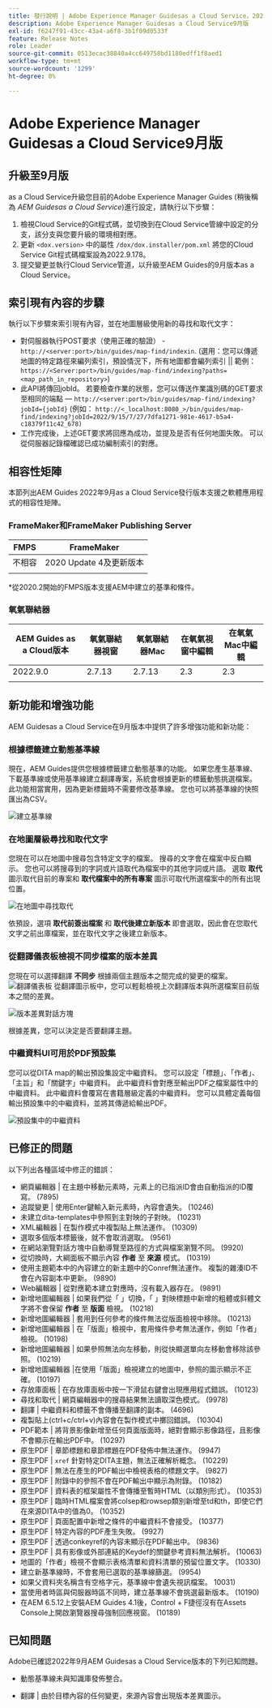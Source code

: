 ```yaml
---
title: 發行說明 | Adobe Experience Manager Guidesas a Cloud Service，2022年9月發行
description: Adobe Experience Manager Guidesas a Cloud Service9月版
exl-id: f6247f91-43cc-43a4-a6f8-3b1f09d0533f
feature: Release Notes
role: Leader
source-git-commit: 0513ecac38840a4cc649758bd1180edff1f8aed1
workflow-type: tm+mt
source-wordcount: '1299'
ht-degree: 0%

---
```


# Adobe Experience Manager Guidesas a Cloud Service9月版

## 升級至9月版

as a Cloud Service升級您目前的Adobe Experience Manager Guides (稍後稱為 *AEM Guidesas a Cloud Service*)進行設定，請執行以下步驟：
1. 檢視Cloud Service的Git程式碼，並切換到在Cloud Service管線中設定的分支，該分支與您要升級的環境相對應。
1. 更新 `<dox.version>` 中的屬性 `/dox/dox.installer/pom.xml` 將您的Cloud Service Git程式碼檔案設為2022.9.178。
1. 提交變更並執行Cloud Service管道，以升級至AEM Guides的9月版本as a Cloud Service。

## 索引現有內容的步驟

執行以下步驟來索引現有內容，並在地圖層級使用新的尋找和取代文字：
* 對伺服器執行POST要求（使用正確的驗證） - `http://<server:port>/bin/guides/map-find/indexin`.
(選用：您可以傳遞地圖的特定路徑來編列索引，預設情況下，所有地圖都會編列索引 || 範例：   `https://<Server:port>/bin/guides/map-find/indexing?paths=<map_path_in_repository>`)
* 此API將傳回jobId。 若要檢查作業的狀態，您可以傳送作業識別碼的GET要求至相同的端點 —  `http://<server:port>/bin/guides/map-find/indexing?jobId={jobId}`
(例如： `http://<_localhost:8080_>/bin/guides/map-find/indexing?jobId=2022/9/15/7/27/7dfa1271-981e-4617-b5a4-c18379f11c42_678)`
* 工作完成後，上述GET要求將回應為成功，並提及是否有任何地圖失敗。 可以從伺服器記錄檔確認已成功編制索引的對應。


## 相容性矩陣

本節列出AEM Guides 2022年9月as a Cloud Service發行版本支援之軟體應用程式的相容性矩陣。

### FrameMaker和FrameMaker Publishing Server

| FMPS | FrameMaker |
| --- | --- |
| 不相容 | 2020 Update 4及更新版本 |
| | |

*從2020.2開始的FMPS版本支援AEM中建立的基準和條件。

### 氧氣聯結器

| AEM Guides as a Cloud版本 | 氧氣聯結器視窗 | 氧氣聯結器Mac | 在氧氣視窗中編輯 | 在氧氣Mac中編輯 |
| --- | --- | --- | --- | --- |
| 2022.9.0 | 2.7.13 | 2.7.13 | 2.3 | 2.3 |
|  |  |  |  |


## 新功能和增強功能

AEM Guidesas a Cloud Service在9月版本中提供了許多增強功能和新功能：


### 根據標籤建立動態基準線

現在，AEM Guides提供您根據標籤建立動態基準的功能。 如果您產生基準線、下載基準線或使用基準線建立翻譯專案，系統會根據更新的標籤動態挑選檔案。 此功能相當實用，因為更新標籤時不需要修改基準線。
您也可以將基準線的快照匯出為CSV。

![建立基準線](assets/dynamic-baseline.png)

### 在地圖層級尋找和取代文字

您現在可以在地圖中搜尋包含特定文字的檔案。 搜尋的文字會在檔案中反白顯示。 您也可以將搜尋到的字詞或片語取代為檔案中的其他字詞或片語。
選取 **取代** 圖示取代目前的專案和 **取代檔案中的所有專案** 圖示可取代所選檔案中的所有出現位置。

![在地圖中尋找取代](assets/map-find-replace.png)

依預設，選項 **取代前簽出檔案** 和 **取代後建立新版本** 即會選取，因此會在您取代文字之前出庫檔案，並在取代文字之後建立新版本。

### 從翻譯儀表板檢視不同步檔案的版本差異

您現在可以選擇翻譯 **不同步** 根據兩個主題版本之間完成的變更的檔案。\
![翻譯儀表板](assets/translation-version-diff.png)
從翻譯圖示板中，您可以輕鬆檢視上次翻譯版本與所選檔案目前版本之間的差異。

![版本差異對話方塊](assets/version-diff.png)

根據差異，您可以決定是否要翻譯主題。

### 中繼資料UI可用於PDF預設集

您可以從DITA map的輸出預設集設定中繼資料。 您可以設定「標題」、「作者」、「主旨」和「關鍵字」中繼資料。 此中繼資料會對應至輸出PDF之檔案屬性中的中繼資料。
此中繼資料會覆寫在書籍層級定義的中繼資料。 您可以具體定義每個輸出預設集中的中繼資料，並將其傳遞給輸出PDF。

![預設集中的中繼資料](assets/preset-metadata.png)


## 已修正的問題

以下列出各種區域中修正的錯誤：

* 網頁編輯器 | 在主題中移動元素時，元素上的已指派ID會由自動指派的ID覆寫。 (7895)
* 追蹤變更 | 使用Enter鍵輸入新元素時，內容會遺失。 (10246)
* 未建立dita-templates中參照到主對映的子對映。 (10231)
* XML編輯器 | 在製作模式中複製貼上無法運作。 (10309)
* 選取多個版本標籤後，就不會取消選取。 (9561)
* 在網站瀏覽對話方塊中自動導覽至路徑的方式與檔案瀏覽不同。 (9920)
* 從切換時，大綱面板不顯示內容 **作者** 至 **來源** 模式。 (10319)
* 使用主題範本中的內容建立的新主題中的Conref無法運作。 複製的雜湊ID不會在內容副本中更新。 (9890)
* Web編輯器 | 從對應範本建立對應時，沒有載入器存在。 (9891)
* 新增地圖編輯器 | 如果我們從「 」切換，「 」對映標題中新增的粗體或斜體文字將不會保留 **作者** 至 **版面** 檢視。 (10218)
* 新增地圖編輯器 | 套用到任何參考的條件無法從版面檢視中移除。 (10213)
* 新增地圖編輯器 | 在「版面」檢視中，套用條件參考無法運作，例如「作者」檢視。 (10198)
* 新增地圖編輯器 | 如果參照無法向左移動，則從快顯選單向左移動會移除該參照。 (10219)
* 新增地圖編輯器 |在使用「版面」檢視建立的地圖中，參照的圖示顯示不正確。 (10197)
* 存放庫面板 | 在存放庫面板中按一下滑鼠右鍵會出現應用程式錯誤。 (10123)
* 尋找和取代 | 網頁編輯器中的搜尋結果無法讀取深色模式。 (9978)
* 翻譯 | 中繼資料和標籤不會傳播至翻譯的副本。 (4696)
* 複製貼上(ctrl+c/ctrl+v)內容會在製作模式中擲回錯誤。 (10304)
* PDF範本 | 將背景影像新增至任何頁面版面時，絕對會顯示影像路徑，且影像不會顯示在輸出PDF中。 (10297)
* 原生PDF | 章節標題和章節標題在PDF發佈中無法運作。 (9947)
* 原生PDF | `xref` 針對特定DITA主題，無法正確解析概念。 (10229)
* 原生PDF | 無法在產生的PDF輸出中檢視表格的標題文字。 (9827)
* 原生PDF | 附錄中的參照不會在PDF輸出中顯示為附錄。 (10182)
* 原生PDF | 資料表的框架屬性不會傳播至暫時HTML（以類別形式）。 (10353)
* 原生PDF | 臨時HTML檔案會將colsep和rowsep類別新增至td和th，即使它們在來源DITA中的值為0。 (10352)
* 原生PDF | 頁面配置中新增之條件的中繼資料不會接受。 (10377)
* 原生PDF | 特定內容的PDF產生失敗。 (9927)
* 原生PDF | 透過conkeyref的內容未顯示在PDF輸出中。 (9836)
* 原生PDF | 具有影像或外部連結的Keydef的關鍵參考資料無法解析。 (10063)
* 地圖的「作者」檢視不會顯示表格清單和資料清單的預留位置文字。 (10330)
* 建立新基準線時，不會套用已選取的基準線篩選。 (9954)
* 如果父資料夾名稱含有空格字元，基準線中會遺失視訊檔案。 10031)
* 當使用者時區與伺服器時區不同時，建立基準線不會挑選最新版本。 (10190)
* 在AEM 6.5.12上安裝AEM Guides 4.1後，Control + F捷徑沒有在Assets Console上開啟瀏覽器搜尋強制回應視窗。 (10189)


## 已知問題

Adobe已確認2022年9月AEM Guidesas a Cloud Service版本的下列已知問題。


* 動態基準線未與知識庫發佈整合。

* 翻譯 | 由於目標內容的任何變更，來源內容會出現版本差異圖示。
